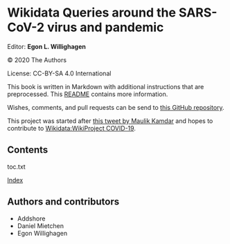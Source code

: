 # Wikidata Queries around the SARS-CoV-2 virus and pandemic


Editor: **Egon L. Willighagen**

© 2020 The Authors

License: CC-BY-SA 4.0 International

This book is written in Markdown with additional instructions that are preprocessed.
This [README](https://github.com/egonw/SARS-CoV-2-Queries/blob/master/README.md)
contains more information.

Wishes, comments, and pull requests can be send to
[this GitHub repository](https://github.com/egonw/SARS-CoV-2-Queries/).

This project was started after [this tweet by Maulik Kamdar](https://twitter.com/maulikkamdar/status/1239599404098740225)
and hopes to contribute to [Wikidata:WikiProject COVID-19](https://www.wikidata.org/wiki/Wikidata:WikiProject_COVID-19).

## Contents

<toc>toc.txt</toc>

[Index](indexList.i.md) <br />

## Authors and contributors

* Addshore
* Daniel Mietchen
* Egon Willighagen
